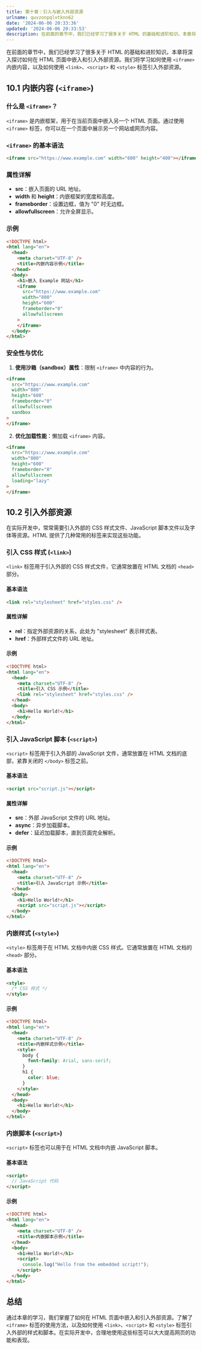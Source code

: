 ```yaml
---
title: 第十章：引入与嵌入外部资源
urlname: quvzonpqlvtknn62
date: '2024-06-06 20:33:36'
updated: '2024-06-06 20:33:53'
description: 在前面的章节中，我们已经学习了很多关于 HTML 的基础和进阶知识。本章将深入探讨如何在 HTML 页面中嵌入和引入外部资源。我们将学习如何使用 <iframe> 内嵌内容，以及如何使用 <link>、<script> 和 <style> 标签引入外部资源。10.1 内嵌内容 (<iframe...
---
```

在前面的章节中，我们已经学习了很多关于 HTML 的基础和进阶知识。本章将深入探讨如何在 HTML 页面中嵌入和引入外部资源。我们将学习如何使用 `<iframe>` 内嵌内容，以及如何使用 `<link>`、`<script>` 和 `<style>` 标签引入外部资源。

## 10.1 内嵌内容 (`<iframe>`)

### 什么是 `<iframe>`？

`<iframe>` 是内嵌框架，用于在当前页面中嵌入另一个 HTML 页面。通过使用 `<iframe>` 标签，你可以在一个页面中展示另一个网站或网页内容。

### `<iframe>` 的基本语法

```html
<iframe src="https://www.example.com" width="600" height="400"></iframe>
```

### 属性详解

- **src**：嵌入页面的 URL 地址。
- **width** 和 **height**：内嵌框架的宽度和高度。
- **frameborder**：设置边框，值为 "0" 时无边框。
- **allowfullscreen**：允许全屏显示。

### 示例

```html
<!DOCTYPE html>
<html lang="en">
  <head>
    <meta charset="UTF-8" />
    <title>内嵌内容示例</title>
  </head>
  <body>
    <h1>嵌入 Example 网站</h1>
    <iframe
      src="https://www.example.com"
      width="800"
      height="600"
      frameborder="0"
      allowfullscreen
    >
    </iframe>
  </body>
</html>
```

### 安全性与优化

1.  **使用沙箱（sandbox）属性**：限制 `<iframe>` 中内容的行为。 
```html
<iframe
  src="https://www.example.com"
  width="800"
  height="600"
  frameborder="0"
  allowfullscreen
  sandbox
>
</iframe>
```
 

2.  **优化加载性能**：懒加载 `<iframe>` 内容。 
```html
<iframe
  src="https://www.example.com"
  width="800"
  height="600"
  frameborder="0"
  allowfullscreen
  loading="lazy"
>
</iframe>
```
 

## 10.2 引入外部资源

在实际开发中，常常需要引入外部的 CSS 样式文件、JavaScript 脚本文件以及字体等资源。HTML 提供了几种常用的标签来实现这些功能。

### 引入 CSS 样式 (`<link>`)

`<link>` 标签用于引入外部的 CSS 样式文件，它通常放置在 HTML 文档的 `<head>` 部分。

#### 基本语法

```html
<link rel="stylesheet" href="styles.css" />
```

#### 属性详解

- **rel**：指定外部资源的关系，此处为 "stylesheet" 表示样式表。
- **href**：外部样式文件的 URL 地址。

#### 示例

```html
<!DOCTYPE html>
<html lang="en">
  <head>
    <meta charset="UTF-8" />
    <title>引入 CSS 示例</title>
    <link rel="stylesheet" href="styles.css" />
  </head>
  <body>
    <h1>Hello World!</h1>
  </body>
</html>
```

### 引入 JavaScript 脚本 (`<script>`)

`<script>` 标签用于引入外部的 JavaScript 文件，通常放置在 HTML 文档的底部，紧靠关闭的 `</body>` 标签之前。

#### 基本语法

```html
<script src="script.js"></script>
```

#### 属性详解

- **src**：外部 JavaScript 文件的 URL 地址。
- **async**：异步加载脚本。
- **defer**：延迟加载脚本，直到页面完全解析。

#### 示例

```html
<!DOCTYPE html>
<html lang="en">
  <head>
    <meta charset="UTF-8" />
    <title>引入 JavaScript 示例</title>
  </head>
  <body>
    <h1>Hello World!</h1>
    <script src="script.js"></script>
  </body>
</html>
```

### 内嵌样式 (`<style>`)

`<style>` 标签用于在 HTML 文档中内嵌 CSS 样式。它通常放置在 HTML 文档的 `<head>` 部分。

#### 基本语法

```html
<style>
  /* CSS 样式 */
</style>
```

#### 示例

```html
<!DOCTYPE html>
<html lang="en">
  <head>
    <meta charset="UTF-8" />
    <title>内嵌样式示例</title>
    <style>
      body {
        font-family: Arial, sans-serif;
      }
      h1 {
        color: blue;
      }
    </style>
  </head>
  <body>
    <h1>Hello World!</h1>
  </body>
</html>
```

### 内嵌脚本 (`<script>`)

`<script>` 标签也可以用于在 HTML 文档中内嵌 JavaScript 脚本。

#### 基本语法

```html
<script>
  // JavaScript 代码
</script>
```

#### 示例

```html
<!DOCTYPE html>
<html lang="en">
  <head>
    <meta charset="UTF-8" />
    <title>内嵌脚本示例</title>
  </head>
  <body>
    <h1>Hello World!</h1>
    <script>
      console.log("Hello from the embedded script!");
    </script>
  </body>
</html>
```

## 总结

通过本章的学习，我们掌握了如何在 HTML 页面中嵌入和引入外部资源。了解了 `<iframe>` 标签的使用方法，以及如何使用 `<link>`、`<script>` 和 `<style>` 标签引入外部的样式和脚本。在实际开发中，合理地使用这些标签可以大大提高网页的功能和表现。
